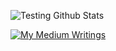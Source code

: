
![Testing Github Stats](https://github-readme-stats.vercel.app/api?username=gnanakeethan&count_private=true&show_icons=true&theme=radical)

[![My Medium Writings](https://github-readme-medium.vercel.app/?username=gnanakeethan)](https://medium.com/@gnanakeethan)
